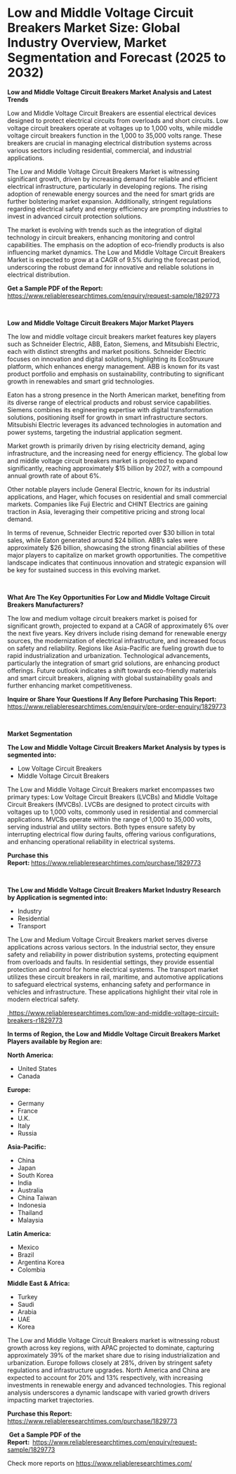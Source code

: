 <p><h1>Low and Middle Voltage Circuit Breakers Market Size: Global Industry Overview, Market Segmentation and Forecast (2025 to 2032)</h1></p><p><strong>Low and Middle Voltage Circuit Breakers Market Analysis and Latest Trends</strong></p>
<p><p>Low and Middle Voltage Circuit Breakers are essential electrical devices designed to protect electrical circuits from overloads and short circuits. Low voltage circuit breakers operate at voltages up to 1,000 volts, while middle voltage circuit breakers function in the 1,000 to 35,000 volts range. These breakers are crucial in managing electrical distribution systems across various sectors including residential, commercial, and industrial applications.</p><p>The Low and Middle Voltage Circuit Breakers Market is witnessing significant growth, driven by increasing demand for reliable and efficient electrical infrastructure, particularly in developing regions. The rising adoption of renewable energy sources and the need for smart grids are further bolstering market expansion. Additionally, stringent regulations regarding electrical safety and energy efficiency are prompting industries to invest in advanced circuit protection solutions.</p><p>The market is evolving with trends such as the integration of digital technology in circuit breakers, enhancing monitoring and control capabilities. The emphasis on the adoption of eco-friendly products is also influencing market dynamics. The Low and Middle Voltage Circuit Breakers Market is expected to grow at a CAGR of 9.5% during the forecast period, underscoring the robust demand for innovative and reliable solutions in electrical distribution.</p></p>
<p><strong>Get a Sample PDF of the Report:&nbsp;</strong> <a href="https://www.reliableresearchtimes.com/enquiry/request-sample/1829773?utm_campaign=2638&utm_medium=2&utm_source=Github&utm_content=ia&utm_term=07042025&utm_id=low-and-middle-voltage-circuit-breakers">https://www.reliableresearchtimes.com/enquiry/request-sample/1829773</a></p>
<p>&nbsp;</p>
<p><strong>Low and Middle Voltage Circuit Breakers Major Market Players</strong></p>
<p><p>The low and middle voltage circuit breakers market features key players such as Schneider Electric, ABB, Eaton, Siemens, and Mitsubishi Electric, each with distinct strengths and market positions. Schneider Electric focuses on innovation and digital solutions, highlighting its EcoStruxure platform, which enhances energy management. ABB is known for its vast product portfolio and emphasis on sustainability, contributing to significant growth in renewables and smart grid technologies.</p><p>Eaton has a strong presence in the North American market, benefiting from its diverse range of electrical products and robust service capabilities. Siemens combines its engineering expertise with digital transformation solutions, positioning itself for growth in smart infrastructure sectors. Mitsubishi Electric leverages its advanced technologies in automation and power systems, targeting the industrial application segment.</p><p>Market growth is primarily driven by rising electricity demand, aging infrastructure, and the increasing need for energy efficiency. The global low and middle voltage circuit breakers market is projected to expand significantly, reaching approximately $15 billion by 2027, with a compound annual growth rate of about 6%.</p><p>Other notable players include General Electric, known for its industrial applications, and Hager, which focuses on residential and small commercial markets. Companies like Fuji Electric and CHINT Electrics are gaining traction in Asia, leveraging their competitive pricing and strong local demand.</p><p>In terms of revenue, Schneider Electric reported over $30 billion in total sales, while Eaton generated around $24 billion. ABB’s sales were approximately $26 billion, showcasing the strong financial abilities of these major players to capitalize on market growth opportunities. The competitive landscape indicates that continuous innovation and strategic expansion will be key for sustained success in this evolving market.</p></p>
<p>&nbsp;</p>
<p><strong>What Are The Key Opportunities For Low and Middle Voltage Circuit Breakers Manufacturers?</strong></p>
<p><p>The low and medium voltage circuit breakers market is poised for significant growth, projected to expand at a CAGR of approximately 6% over the next five years. Key drivers include rising demand for renewable energy sources, the modernization of electrical infrastructure, and increased focus on safety and reliability. Regions like Asia-Pacific are fueling growth due to rapid industrialization and urbanization. Technological advancements, particularly the integration of smart grid solutions, are enhancing product offerings. Future outlook indicates a shift towards eco-friendly materials and smart circuit breakers, aligning with global sustainability goals and further enhancing market competitiveness.</p></p>
<p><strong>Inquire or Share Your Questions If Any Before Purchasing This Report:</strong> <a href="https://www.reliableresearchtimes.com/enquiry/pre-order-enquiry/1829773?utm_campaign=2638&utm_medium=2&utm_source=Github&utm_content=ia&utm_term=07042025&utm_id=low-and-middle-voltage-circuit-breakers">https://www.reliableresearchtimes.com/enquiry/pre-order-enquiry/1829773</a></p>
<p>&nbsp;</p>
<p><strong>Market Segmentation</strong></p>
<p><strong>The Low and Middle Voltage Circuit Breakers Market Analysis by types is segmented into:</strong></p>
<p><ul><li>Low Voltage Circuit Breakers</li><li>Middle Voltage Circuit Breakers</li></ul></p>
<p><p>The Low and Middle Voltage Circuit Breakers market encompasses two primary types: Low Voltage Circuit Breakers (LVCBs) and Middle Voltage Circuit Breakers (MVCBs). LVCBs are designed to protect circuits with voltages up to 1,000 volts, commonly used in residential and commercial applications. MVCBs operate within the range of 1,000 to 35,000 volts, serving industrial and utility sectors. Both types ensure safety by interrupting electrical flow during faults, offering various configurations, and enhancing operational reliability in electrical systems.</p></p>
<p><strong>Purchase this Report:&nbsp;</strong><a href="https://www.reliableresearchtimes.com/purchase/1829773?utm_campaign=2638&utm_medium=2&utm_source=Github&utm_content=ia&utm_term=07042025&utm_id=low-and-middle-voltage-circuit-breakers">https://www.reliableresearchtimes.com/purchase/1829773</a></p>
<p>&nbsp;</p>
<p><strong>The Low and Middle Voltage Circuit Breakers Market Industry Research by Application is segmented into:</strong></p>
<p><ul><li>Industry</li><li>Residential</li><li>Transport</li></ul></p>
<p><p>The Low and Medium Voltage Circuit Breakers market serves diverse applications across various sectors. In the industrial sector, they ensure safety and reliability in power distribution systems, protecting equipment from overloads and faults. In residential settings, they provide essential protection and control for home electrical systems. The transport market utilizes these circuit breakers in rail, maritime, and automotive applications to safeguard electrical systems, enhancing safety and performance in vehicles and infrastructure. These applications highlight their vital role in modern electrical safety.</p></p>
<p><a href="https://www.reliableresearchtimes.com/low-and-middle-voltage-circuit-breakers-r1829773?utm_campaign=2638&utm_medium=2&utm_source=Github&utm_content=ia&utm_term=07042025&utm_id=low-and-middle-voltage-circuit-breakers">&nbsp;https://www.reliableresearchtimes.com/low-and-middle-voltage-circuit-breakers-r1829773</a></p>
<p><strong>In terms of Region, the Low and Middle Voltage Circuit Breakers Market Players available by Region are:</strong></p>
<p>
    <p> <strong> North America: </strong>
        <ul>
            <li>United States</li>
            <li>Canada</li>
        </ul>
        </p> 
    <p> <strong> Europe: </strong>
        <ul>
            <li>Germany</li>
            <li>France</li>
            <li>U.K.</li>
            <li>Italy</li>
            <li>Russia</li>
        </ul>
        </p> 
    <p> <strong> Asia-Pacific: </strong>
        <ul>
            <li>China</li>
            <li>Japan</li>
            <li>South Korea</li>
            <li>India</li>
            <li>Australia</li>
            <li>China Taiwan</li>
            <li>Indonesia</li>
            <li>Thailand</li>
            <li>Malaysia</li>
        </ul>
        </p> 
    <p> <strong> Latin America: </strong>
        <ul>
            <li>Mexico</li>
            <li>Brazil</li>
            <li>Argentina Korea</li>
            <li>Colombia</li>
        </ul>
        </p> 
    <p> <strong> Middle East & Africa: </strong>
        <ul>
            <li>Turkey</li>
            <li>Saudi</li>
            <li>Arabia</li>
            <li>UAE</li>
            <li>Korea</li>
        </ul>
    </p>
    </p>
<p><p>The Low and Middle Voltage Circuit Breakers market is witnessing robust growth across key regions, with APAC projected to dominate, capturing approximately 39% of the market share due to rising industrialization and urbanization. Europe follows closely at 28%, driven by stringent safety regulations and infrastructure upgrades. North America and China are expected to account for 20% and 13% respectively, with increasing investments in renewable energy and advanced technologies. This regional analysis underscores a dynamic landscape with varied growth drivers impacting market trajectories.</p></p>
<p><strong>Purchase this Report: </strong><a href="https://www.reliableresearchtimes.com/purchase/1829773?utm_campaign=2638&utm_medium=2&utm_source=Github&utm_content=ia&utm_term=07042025&utm_id=low-and-middle-voltage-circuit-breakers">https://www.reliableresearchtimes.com/purchase/1829773</a></p>
<p>&nbsp;<strong>Get a Sample PDF of the Report:&nbsp;&nbsp;</strong><a href="https://www.reliableresearchtimes.com/enquiry/request-sample/1829773?utm_campaign=2638&utm_medium=2&utm_source=Github&utm_content=ia&utm_term=07042025&utm_id=low-and-middle-voltage-circuit-breakers">https://www.reliableresearchtimes.com/enquiry/request-sample/1829773</a></p>
<p><strong></strong></p>
<p>Check more reports on <a href="https://www.reliableresearchtimes.com/?utm_campaign=2638&utm_medium=2&utm_source=Github&utm_content=ia&utm_term=07042025&utm_id=low-and-middle-voltage-circuit-breakers">https://www.reliableresearchtimes.com/</a></p>